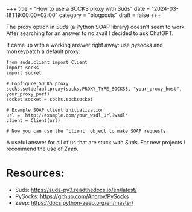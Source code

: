 +++
title = "How to use a SOCKS proxy with Suds"
date = "2024-03-18T19:00:00+02:00"
category = "blogposts"
draft = false
+++

The proxy option in *Suds* (a Python SOAP library) doesn't seem to work. After searching for an answer to no avail I decided to ask ChatGPT.
<!--more-->

It came up with a working answer right away: use *pysocks* and monkeypatch a default proxy:

```
from suds.client import Client
import socks
import socket

# Configure SOCKS proxy
socks.setdefaultproxy(socks.PROXY_TYPE_SOCKS5, "your_proxy_host", your_proxy_port)
socket.socket = socks.socksocket

# Example SOAP client initialization
url = 'http://example.com/your_wsdl_url?wsdl'
client = Client(url)

# Now you can use the 'client' object to make SOAP requests
```

A useful answer for all of us that are stuck with *Suds*. For new projects I recommend the use of *Zeep*.
# Resources:
- Suds: https://suds-py3.readthedocs.io/en/latest/
- PySocks: https://github.com/Anorov/PySocks
- Zeep: https://docs.python-zeep.org/en/master/
